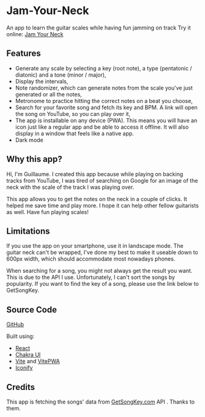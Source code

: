 # Jam-Your-Neck

An app to learn the guitar scales while having fun jamming on track
Try it online: [Jam Your Neck](https://jamyourneck.netlify.app/)
## Features

- Generate any scale by selecting a key (root note), a type (pentatonic / diatonic) and a tone (minor / major),
- Display the intervals,
- Note randomizer, which can generate notes from the scale you've just generated or all the notes,
- Metronome to practice hitting the correct notes on a beat you choose,
- Search for your favorite song and fetch its key and BPM. A link will open the song on YouTube, so you can play over it,
- The app is installable on any device (PWA). This means you will have an icon just like a regular app and be able to access it offline. It will also display in a window that feels like a native app.
- Dark mode

## Why this app?
Hi, I'm Guillaume. I created this app because while playing on backing tracks from YouTube, I was tired of searching on Google for an image of the neck with the scale of the track I was playing over.

This app allows you to get the notes on the neck in a couple of clicks. It helped me save time and play more. I hope it can help other fellow guitarists as well. Have fun playing scales!

## Limitations
If you use the app on your smartphone, use it in landscape mode. The guitar neck can't be wrapped, I've done my best to make it useable down to 600px width, which should accommodate most nowadays phones.

When searching for a song, you might not always get the result you want. This is due to the API I use. Unfortunately, I can't sort the songs by popularity. If you want to find the key of a song, please use the link below to GetSongKey.

## Source Code
[GitHub](https://github.com/Poukame/Jam-Your-Neck)

Built using: 
- [React](https://github.com/facebook/react)
- [Chakra UI](https://github.com/chakra-ui/chakra-ui)
- [Vite](https://github.com/vitejs/vite) and  [VitePWA](https://github.com/antfu/vite-plugin-pwa)
- [Iconify](https://icon-sets.iconify.design/)

## Credits
This app is fetching the songs' data from [GetSongKey.com](https://getsongkey.com/) API . Thanks to them.